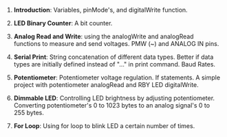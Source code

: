 1) **Introduction**: Variables, pinMode's, and digitalWrite function.

2) **LED Binary Counter**: A bit counter.

3) **Analog Read and Write**: using the analogWrite and analogRead functions to measure and send voltages. PMW (~) and ANALOG IN pins.

4) **Serial Print**: String concatenation of different data types. Better if data types are initially defined instead of "..." in print command. Baud Rates.

5) **Potentiometer**: Potentiometer voltage regulation. If statements. A simple project with potentiometer analogRead and RBY LED digitalWrite.

6) **Dimmable LED**: Controlling LED brightness by adjusting potentiometer. Converting potentiometer's 0 to 1023 bytes to an analog signal's 0 to 255 bytes.

7) **For Loop**: Using for loop to blink LED a certain number of times.
